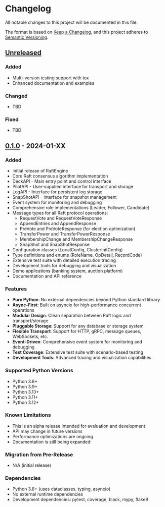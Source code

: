 # Changelog

All notable changes to this project will be documented in this file.

The format is based on [Keep a Changelog](https://keepachangelog.com/en/1.0.0/),
and this project adheres to [Semantic Versioning](https://semver.org/spec/v2.0.0.html).

## [Unreleased]

### Added
- Multi-version testing support with tox
- Enhanced documentation and examples

### Changed
- TBD

### Fixed
- TBD

## [0.1.0] - 2024-01-XX

### Added
- Initial release of RaftEngine
- Core Raft consensus algorithm implementation
- DeckAPI - Main entry point and control interface
- PilotAPI - User-supplied interface for transport and storage
- LogAPI - Interface for persistent log storage
- SnapShotAPI - Interface for snapshot management
- Event system for monitoring and debugging
- Comprehensive role implementations (Leader, Follower, Candidate)
- Message types for all Raft protocol operations:
  - RequestVote and RequestVoteResponse
  - AppendEntries and AppendResponse
  - PreVote and PreVoteResponse (for election optimization)
  - TransferPower and TransferPowerResponse
  - MembershipChange and MembershipChangeResponse
  - SnapShot and SnapShotResponse
- Configuration classes (LocalConfig, ClusterInitConfig)
- Type definitions and enums (RoleName, OpDetail, RecordCode)
- Extensive test suite with detailed execution tracing
- Development tools for debugging and visualization
- Demo applications (banking system, auction platform)
- Documentation and API reference

### Features
- **Pure Python**: No external dependencies beyond Python standard library
- **Async-First**: Built on asyncio for high-performance concurrent operations
- **Modular Design**: Clean separation between Raft logic and transport/storage
- **Pluggable Storage**: Support for any database or storage system
- **Flexible Transport**: Support for HTTP, gRPC, message queues, WebSockets, etc.
- **Event-Driven**: Comprehensive event system for monitoring and debugging
- **Test Coverage**: Extensive test suite with scenario-based testing
- **Development Tools**: Advanced tracing and visualization capabilities

### Supported Python Versions
- Python 3.8+
- Python 3.9+
- Python 3.10+
- Python 3.11+
- Python 3.12+

### Known Limitations
- This is an alpha release intended for evaluation and development
- API may change in future versions
- Performance optimizations are ongoing
- Documentation is still being expanded

### Migration from Pre-Release
- N/A (initial release)

### Dependencies
- Python 3.8+ (uses dataclasses, typing, asyncio)
- No external runtime dependencies
- Development dependencies: pytest, coverage, black, mypy, flake8

[Unreleased]: https://github.com/yourusername/raftengine/compare/v0.1.0...HEAD
[0.1.0]: https://github.com/yourusername/raftengine/releases/tag/v0.1.0